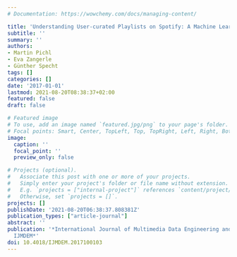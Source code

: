 ```yaml
---
# Documentation: https://wowchemy.com/docs/managing-content/

title: 'Understanding User-curated Playlists on Spotify: A Machine Learning Approach'
subtitle: ''
summary: ''
authors:
- Martin Pichl
- Eva Zangerle
- Günther Specht
tags: []
categories: []
date: '2017-01-01'
lastmod: 2021-08-20T08:38:37+02:00
featured: false
draft: false

# Featured image
# To use, add an image named `featured.jpg/png` to your page's folder.
# Focal points: Smart, Center, TopLeft, Top, TopRight, Left, Right, BottomLeft, Bottom, BottomRight.
image:
  caption: ''
  focal_point: ''
  preview_only: false

# Projects (optional).
#   Associate this post with one or more of your projects.
#   Simply enter your project's folder or file name without extension.
#   E.g. `projects = ["internal-project"]` references `content/project/deep-learning/index.md`.
#   Otherwise, set `projects = []`.
projects: []
publishDate: '2021-08-20T06:38:37.808381Z'
publication_types: ["article-journal"]
abstract: ''
publication: '*International Journal of Multimedia Data Engineering and Management
  IJMDEM*'
doi: 10.4018/IJMDEM.2017100103
---
```

